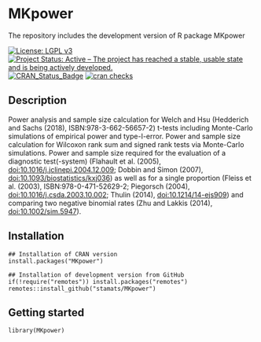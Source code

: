 # MKpower
The repository includes the development version of R package MKpower

[![License: LGPL v3](https://img.shields.io/badge/License-LGPL%20v3-blue.svg)](https://www.gnu.org/licenses/lgpl-3.0)
[![Project Status: Active – The project has reached a stable, usable state and is being actively developed.](https://www.repostatus.org/badges/latest/active.svg)](https://www.repostatus.org/#active)
[![CRAN_Status_Badge](http://www.r-pkg.org/badges/version/MKpower)](http://cran.r-project.org/package=MKpower)
[![cran checks](https://cranchecks.info/badges/summary/MKpower)](https://cran.r-project.org/web/checks/check_results_MKpower.html)

## Description
Power analysis and sample size calculation for Welch and Hsu 
(Hedderich and Sachs (2018), ISBN:978-3-662-56657-2) t-tests including 
Monte-Carlo simulations of empirical power and type-I-error. Power and sample 
size calculation for Wilcoxon rank sum and signed rank tests via Monte-Carlo 
simulations. Power and sample size required for the evaluation of a diagnostic 
test(-system) (Flahault et al. (2005), <doi:10.1016/j.jclinepi.2004.12.009>; 
Dobbin and Simon (2007), <doi:10.1093/biostatistics/kxj036>) as well as for a 
single proportion (Fleiss et al. (2003), ISBN:978-0-471-52629-2; Piegorsch (2004), 
<doi:10.1016/j.csda.2003.10.002>; Thulin (2014), <doi:10.1214/14-ejs909>) and 
comparing two negative binomial rates (Zhu and Lakkis (2014), <doi:10.1002/sim.5947>).

## Installation

```{r, eval = FALSE}
## Installation of CRAN version
install.packages("MKpower")

## Installation of development version from GitHub
if(!require("remotes")) install.packages("remotes")
remotes::install_github("stamats/MKpower")
```

## Getting started

```{r}
library(MKpower)
```
